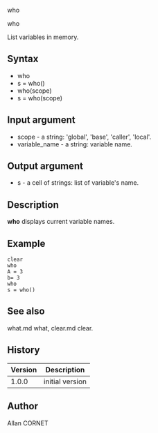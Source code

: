 



who


who

List variables in memory.

## Syntax

- who
- s = who()
- who(scope)
- s = who(scope)

## Input argument

 - scope - a string: 'global', 'base', 'caller', 'local'.
 - variable_name - a string: variable name.

## Output argument

 - s - a cell of strings: list of variable's name.

## Description


  <p><b>who</b> displays current variable names.</p>


## Example

```Nelson
clear
who
A = 3
b= 3
who
s = who()
```

## See also

what.md what, clear.md clear.
## History

|Version|Description|
|------|------|
|1.0.0|initial version|


## Author

Allan CORNET



